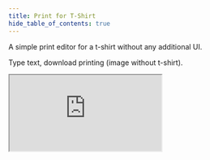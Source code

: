 ```yaml
---
title: Print for T-Shirt
hide_table_of_contents: true
---
```


A simple print editor for a t-shirt without any additional UI.

Type text, download printing (image without t-shirt).

<iframe
    src="https://codesandbox.io/embed/github/lavrton/polotno-site/tree/source/examples/polotno-simple-t-shirt-demo?fontsize=11&hidenavigation=1&theme=dark&view=preview"
    style={{
      width: '100%',
      height: '700px',
      border: 0,
      overflow: 'hidden',
    }}
    title="Polotno demo"
    allow="geolocation; microphone; camera; midi; vr; accelerometer; gyroscope; payment; ambient-light-sensor; encrypted-media; usb"
    sandbox="allow-modals allow-forms allow-popups allow-scripts allow-same-origin allow-downloads"
  ></iframe>
